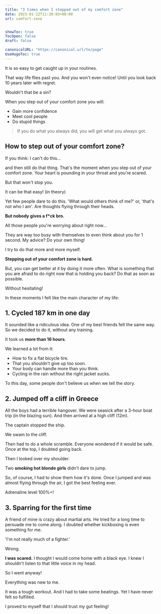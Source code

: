 ```yaml
---
title: "3 times when I stepped out of my comfort zone"
date: 2023-01-22T11:30:03+00:00
url: comfort-zone


showToc: true
TocOpen: false
draft: false

canonicalURL: "https://canonical.url/to/page"
UseHugoToc: true
---
```


It is so easy to get caught up in your routines.

That way life flies past you. And you won't even notice! Until you look back 10 years later with regret.

Wouldn't that be a sin?

When you step out of your comfort zone you will:

- Gain more confidence
- Meet cool people
- Do stupid things

> If you do what you always did, you will get what you always got.

## How to step out of your comfort zone?

If you think: I can't do this...

and then still do that thing. That's the moment when you step out of your comfort zone. Your heart is pounding in your throat and you're scared.

But that won't stop you.

It can be that easy! (in theory)

Yet few people dare to do this. 'What would others think of me?' or, 'that's not who I am'. Are thoughts flying through their heads.

**But nobody gives a f\*ck bro.**

All those people you're worrying about right now...

They are way too busy with themselves to even think about you for 1 second. My advice? Do your own thing!

I try to do that more and more myself.

**Stepping out of your comfort zone is hard.**

But, you can get better at it by doing it more often. What is something that you are afraid to do right now that is holding you back? Do that as soon as possible.

Without hesitating!

In these moments I felt like the main character of my life:

## 1. Cycled 187 km in one day

It sounded like a ridiculous idea. One of my best friends felt the same way. So we decided to do it, without any training.

It took us **more than 16 hours**.

We learned a lot from it:

- How to fix a flat bicycle tire.
- That you shouldn't give up too soon.
- Your body can handle more than you think.
- Cycling in the rain without the right jacket sucks.

To this day, some people don't believe us when we tell the story.

## 2. Jumped off a cliff in Greece

All the boys had a terrible hangover. We were seasick after a 3-hour boat trip (in the blazing sun). And then arrived at a high cliff (12m).

The captain stopped the ship.

We swam to the cliff.

Then had to do a whole scramble. Everyone wondered if it would be safe. Once at the top, I doubted going back.

Then I looked over my shoulder.

Two **smoking hot blonde girls** didn't dare to jump.

So, of course, I had to show them how it's done. Once I jumped and was almost flying through the air, I got the best feeling ever.

Adrenaline level 100%+!

## 3. Sparring for the first time

A friend of mine is crazy about martial arts. He tried for a long time to persuade me to come along. I doubted whether kickboxing is even something for me.

'I'm not really much of a fighter.'

Wrong.

**I was scared.** I thought I would come home with a black eye. I knew I shouldn't listen to that little voice in my head.

So I went anyway!

Everything was new to me.

It was a tough workout. And I had to take some beatings. Yet I have never felt so fulfilled.

I proved to myself that I should trust my gut feeling!